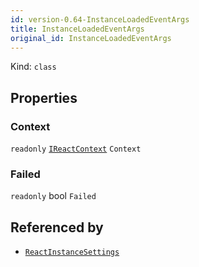 ```yaml
---
id: version-0.64-InstanceLoadedEventArgs
title: InstanceLoadedEventArgs
original_id: InstanceLoadedEventArgs
---
```


Kind: `class`



## Properties
### Context
`readonly`  [`IReactContext`](IReactContext) `Context`

### Failed
`readonly`  bool `Failed`






## Referenced by
- [`ReactInstanceSettings`](ReactInstanceSettings)
